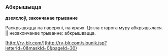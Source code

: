 ### Абкрышыцца
**дзеяслоў, закончанае трыванне**

Раскрышыцца па паверхні, па краях. Цэгла старога муру абкрышылася. || незакончанае трыванне: абкрышвацца.

<a rel="author">[http://rv-blr.com/](http://rv-blr.com/slounik.jsp?letterId=0&maskId=0&pageId=30)</a>
